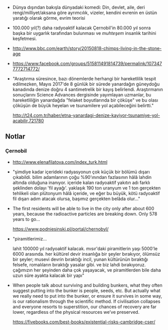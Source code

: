 * Dünya dışından bakışla dünyadaki komedi: Din, devlet, aile, deri
  rengi/milliyet/aksana göre ayrımcılık, vizeler, kendini evrenin en üstün
  yaratığı olarak görme,  evrim teorisi
* 100.000 yıl(?) daha radyoaktif kalacak Çernobil'in 80.000 yıl sonra başka bir
  uygarlık tarafından bulunması ve *muhteşem* insanlık tarihini keşfetmesi.
* http://www.bbc.com/earth/story/20150818-chimps-living-in-the-stone-age
* https://www.facebook.com/groups/515811491814739/permalink/1073477772714772/
* "Araştırma süresince, bazı dönemlerde herhangi bir hareketlilik tespit
  edilmezken, Mayıs 2017'de 8 günlük bir sürede yanardağın güneydoğu kanadında
  denize doğru 4 santimetrelik bir kayış belirlendi. Araştırmanın sonuçlarını
  Science Advances dergisinde yayımlayan uzmanlar, bu hareketliliğin yanardağda
  "felaket boyutlarında bir çöküşe" ve bu olası çöküşün de büyük heyelan ve
  tsunamilere yol açabileceğini belirtti."

  http://t24.com.tr/haber/etna-yanardagi-denize-kayiyor-tsunamiye-yol-acabilir,721780


## Notlar

### Çernobil

* http://www.elenafilatova.com/index_turk.html

* "şimdiye kadar içerideki radyasyonun çok küçük bir bölümü dışarı çıkabildi.
  bilim adamlarının çoğu %90'ınından fazlasının hâlâ lahdin altında olduğuna
  inanıyor. içeride kalan radyoaktif yakıtın adı farklı şeklinden dolayı
  'fil ayağı'. yaklaşık 190 ton uranyum ve 1 ton gerçekten tehlikeli olan
  plütonyum hâlâ içeride, ve eğer bu büyük, kötü radyoaktif fil dışarı adım
  atacak olursa, başımız gerçekten belâda olur..."

* The first residents will be able to live in the city only after about 600
  years, because the radioactive particles are breaking down. Only 578 years to
  go...

  https://www.podniesinski.pl/portal/chernobyl/

* "piramitlerimiz...

  lahit 100000 yıl radyoaktif kalacak. mısır'daki piramitlerin yaşı 5000'le 6000
  arasında. her kültürel devir insanlığa bir şeyler bırakıyor, ölümsüz bir
  şeyler; musevi devrin bıraktığı incil, yunan kültürünün bıraktığı felsefe,
  romalıların bıraktığı yasalar gibi. ve biz lahdi bırakıyoruz. çağımızın her
  şeyinden daha çok yaşayacak, ve piramitlerden bile daha uzun süre ayakta
  kalacak bir yapı"
  
* When people talk about surviving and building bunkers, what they often suggest
  putting into the bunker is people, seeds, etc. But actually what we really need
  to put into the bunker, or ensure it survives in some way, is our rationalism
  through the scientific method. If civilisation collapses and everyone resorts
  to superstition, our chances of recovery are far lower, regardless of the
  physical resources we’ve preserved.

  https://fivebooks.com/best-books/existential-risks-cambridge-cser/

